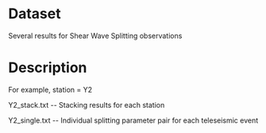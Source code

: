# Dataset

Several results for Shear Wave Splitting observations

# Description
For example, station = Y2

Y2_stack.txt -- Stacking results for each station

Y2_single.txt -- Individual splitting parameter pair for each teleseismic event

